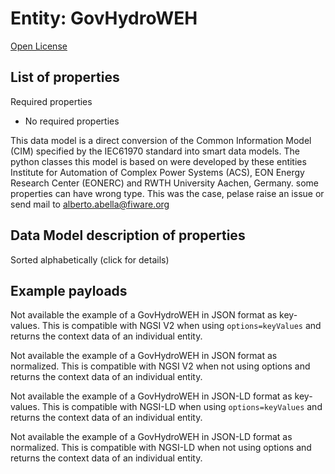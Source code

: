 Entity: GovHydroWEH  
===================  
[Open License](https://github.com/smart-data-models//dataModel.EnergyCIM/blob/master/GovHydroWEH/LICENSE.md)  

## List of properties  

Required properties  
- No required properties    
This data model is a direct conversion of the Common Information Model (CIM) specified by the IEC61970 standard into smart data models. The python classes this model is based on were developed by these entities Institute for Automation of Complex Power Systems (ACS), EON Energy Research Center (EONERC) and RWTH University Aachen, Germany. some properties can have wrong type. This was the case, pelase raise an issue or send mail to alberto.abella@fiware.org  
## Data Model description of properties  
Sorted alphabetically (click for details)  
## Example payloads    
Not available the example of a GovHydroWEH in JSON format as key-values. This is compatible with NGSI V2 when  using `options=keyValues` and returns the context data of an individual entity.  
Not available the example of a GovHydroWEH in JSON format as normalized. This is compatible with NGSI V2 when not using options and returns the context data of an individual entity.  
Not available the example of a GovHydroWEH in JSON-LD format as key-values. This is compatible with NGSI-LD when  using `options=keyValues` and returns the context data of an individual entity.  
Not available the example of a GovHydroWEH in JSON-LD format as normalized. This is compatible with NGSI-LD when not using options and returns the context data of an individual entity.  
